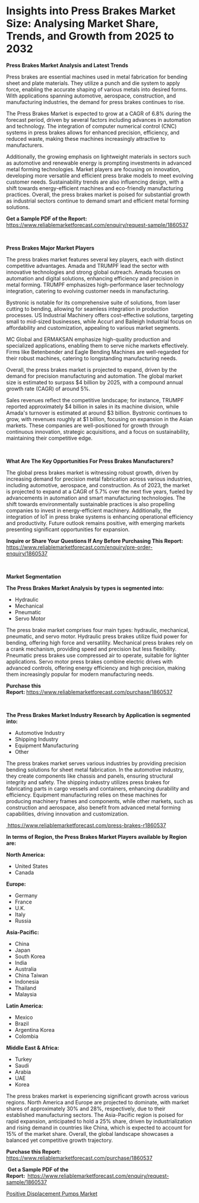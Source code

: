 <p><h1>Insights into Press Brakes Market Size: Analysing Market Share, Trends, and Growth from 2025 to 2032</h1></p><p><strong>Press Brakes Market Analysis and Latest Trends</strong></p>
<p><p>Press brakes are essential machines used in metal fabrication for bending sheet and plate materials. They utilize a punch and die system to apply force, enabling the accurate shaping of various metals into desired forms. With applications spanning automotive, aerospace, construction, and manufacturing industries, the demand for press brakes continues to rise.</p><p>The Press Brakes Market is expected to grow at a CAGR of 6.8% during the forecast period, driven by several factors including advances in automation and technology. The integration of computer numerical control (CNC) systems in press brakes allows for enhanced precision, efficiency, and reduced waste, making these machines increasingly attractive to manufacturers.</p><p>Additionally, the growing emphasis on lightweight materials in sectors such as automotive and renewable energy is prompting investments in advanced metal forming technologies. Market players are focusing on innovation, developing more versatile and efficient press brake models to meet evolving customer needs. Sustainability trends are also influencing design, with a shift towards energy-efficient machines and eco-friendly manufacturing practices. Overall, the press brakes market is poised for substantial growth as industrial sectors continue to demand smart and efficient metal forming solutions.</p></p>
<p><strong>Get a Sample PDF of the Report:&nbsp;</strong> <a href="https://www.reliablemarketforecast.com/enquiry/request-sample/1860537?utm_campaign=1105&utm_medium=2&utm_source=Github&utm_content=ia&utm_term=16022025&utm_id=press-brakes">https://www.reliablemarketforecast.com/enquiry/request-sample/1860537</a></p>
<p>&nbsp;</p>
<p><strong>Press Brakes Major Market Players</strong></p>
<p><p>The press brakes market features several key players, each with distinct competitive advantages. Amada and TRUMPF lead the sector with innovative technologies and strong global outreach. Amada focuses on automation and digital solutions, enhancing efficiency and precision in metal forming. TRUMPF emphasizes high-performance laser technology integration, catering to evolving customer needs in manufacturing.</p><p>Bystronic is notable for its comprehensive suite of solutions, from laser cutting to bending, allowing for seamless integration in production processes. US Industrial Machinery offers cost-effective solutions, targeting small to mid-sized businesses, while Accurl and Baileigh Industrial focus on affordability and customization, appealing to various market segments.</p><p>MC Global and ERMAKSAN emphasize high-quality production and specialized applications, enabling them to serve niche markets effectively. Firms like Betenbender and Eagle Bending Machines are well-regarded for their robust machines, catering to longstanding manufacturing needs.</p><p>Overall, the press brakes market is projected to expand, driven by the demand for precision manufacturing and automation. The global market size is estimated to surpass $4 billion by 2025, with a compound annual growth rate (CAGR) of around 5%.</p><p>Sales revenues reflect the competitive landscape; for instance, TRUMPF reported approximately $4 billion in sales in its machine division, while Amada's turnover is estimated at around $3 billion. Bystronic continues to grow, with revenues roughly at $1 billion, focusing on expansion in the Asian markets. These companies are well-positioned for growth through continuous innovation, strategic acquisitions, and a focus on sustainability, maintaining their competitive edge.</p></p>
<p>&nbsp;</p>
<p><strong>What Are The Key Opportunities For Press Brakes Manufacturers?</strong></p>
<p><p>The global press brakes market is witnessing robust growth, driven by increasing demand for precision metal fabrication across various industries, including automotive, aerospace, and construction. As of 2023, the market is projected to expand at a CAGR of 5.7% over the next five years, fueled by advancements in automation and smart manufacturing technologies. The shift towards environmentally sustainable practices is also propelling companies to invest in energy-efficient machinery. Additionally, the integration of IoT in press brake systems is enhancing operational efficiency and productivity. Future outlook remains positive, with emerging markets presenting significant opportunities for expansion.</p></p>
<p><strong>Inquire or Share Your Questions If Any Before Purchasing This Report:</strong> <a href="https://www.reliablemarketforecast.com/enquiry/pre-order-enquiry/1860537?utm_campaign=1105&utm_medium=2&utm_source=Github&utm_content=ia&utm_term=16022025&utm_id=press-brakes">https://www.reliablemarketforecast.com/enquiry/pre-order-enquiry/1860537</a></p>
<p>&nbsp;</p>
<p><strong>Market Segmentation</strong></p>
<p><strong>The Press Brakes Market Analysis by types is segmented into:</strong></p>
<p><ul><li>Hydraulic</li><li>Mechanical</li><li>Pneumatic</li><li>Servo Motor</li></ul></p>
<p><p>The press brake market comprises four main types: hydraulic, mechanical, pneumatic, and servo motor. Hydraulic press brakes utilize fluid power for bending, offering high force and versatility. Mechanical press brakes rely on a crank mechanism, providing speed and precision but less flexibility. Pneumatic press brakes use compressed air to operate, suitable for lighter applications. Servo motor press brakes combine electric drives with advanced controls, offering energy efficiency and high precision, making them increasingly popular for modern manufacturing needs.</p></p>
<p><strong>Purchase this Report:&nbsp;</strong><a href="https://www.reliablemarketforecast.com/purchase/1860537?utm_campaign=1105&utm_medium=2&utm_source=Github&utm_content=ia&utm_term=16022025&utm_id=press-brakes">https://www.reliablemarketforecast.com/purchase/1860537</a></p>
<p>&nbsp;</p>
<p><strong>The Press Brakes Market Industry Research by Application is segmented into:</strong></p>
<p><ul><li>Automotive Industry</li><li>Shipping Industry</li><li>Equipment Manufacturing</li><li>Other</li></ul></p>
<p><p>The press brakes market serves various industries by providing precision bending solutions for sheet metal fabrication. In the automotive industry, they create components like chassis and panels, ensuring structural integrity and safety. The shipping industry utilizes press brakes for fabricating parts in cargo vessels and containers, enhancing durability and efficiency. Equipment manufacturing relies on these machines for producing machinery frames and components, while other markets, such as construction and aerospace, also benefit from advanced metal forming capabilities, driving innovation and customization.</p></p>
<p><a href="https://www.reliablemarketforecast.com/press-brakes-r1860537?utm_campaign=1105&utm_medium=2&utm_source=Github&utm_content=ia&utm_term=16022025&utm_id=press-brakes">&nbsp;https://www.reliablemarketforecast.com/press-brakes-r1860537</a></p>
<p><strong>In terms of Region, the Press Brakes Market Players available by Region are:</strong></p>
<p>
    <p> <strong> North America: </strong>
        <ul>
            <li>United States</li>
            <li>Canada</li>
        </ul>
        </p> 
    <p> <strong> Europe: </strong>
        <ul>
            <li>Germany</li>
            <li>France</li>
            <li>U.K.</li>
            <li>Italy</li>
            <li>Russia</li>
        </ul>
        </p> 
    <p> <strong> Asia-Pacific: </strong>
        <ul>
            <li>China</li>
            <li>Japan</li>
            <li>South Korea</li>
            <li>India</li>
            <li>Australia</li>
            <li>China Taiwan</li>
            <li>Indonesia</li>
            <li>Thailand</li>
            <li>Malaysia</li>
        </ul>
        </p> 
    <p> <strong> Latin America: </strong>
        <ul>
            <li>Mexico</li>
            <li>Brazil</li>
            <li>Argentina Korea</li>
            <li>Colombia</li>
        </ul>
        </p> 
    <p> <strong> Middle East & Africa: </strong>
        <ul>
            <li>Turkey</li>
            <li>Saudi</li>
            <li>Arabia</li>
            <li>UAE</li>
            <li>Korea</li>
        </ul>
    </p>
    </p>
<p><p>The press brakes market is experiencing significant growth across various regions. North America and Europe are projected to dominate, with market shares of approximately 30% and 28%, respectively, due to their established manufacturing sectors. The Asia-Pacific region is poised for rapid expansion, anticipated to hold a 25% share, driven by industrialization and rising demand in countries like China, which is expected to account for 15% of the market share. Overall, the global landscape showcases a balanced yet competitive growth trajectory.</p></p>
<p><strong>Purchase this Report: </strong><a href="https://www.reliablemarketforecast.com/purchase/1860537?utm_campaign=1105&utm_medium=2&utm_source=Github&utm_content=ia&utm_term=16022025&utm_id=press-brakes">https://www.reliablemarketforecast.com/purchase/1860537</a></p>
<p>&nbsp;<strong>Get a Sample PDF of the Report:&nbsp;&nbsp;</strong><a href="https://www.reliablemarketforecast.com/enquiry/request-sample/1860537?utm_campaign=1105&utm_medium=2&utm_source=Github&utm_content=ia&utm_term=16022025&utm_id=press-brakes">https://www.reliablemarketforecast.com/enquiry/request-sample/1860537</a></p>
<p><strong></strong></p>
<p><p><a href="https://github.com/prosalinda88/Market-Research-Report-List-7/blob/main/positive-displacement-pumps-market.md?utm_campaign=1105&utm_medium=2&utm_source=Github&utm_content=ia&utm_term=16022025&utm_id=press-brakes">Positive Displacement Pumps Market</a></p></p>